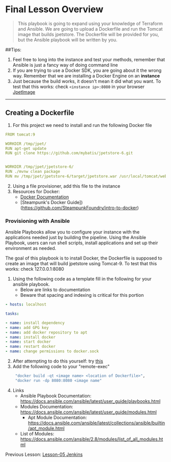 # Final Lesson Overview
>This playbook is going to expand using your knowledge of Terraform and  Ansible.
We are going to upload a Dockerfile and run the Tomcat image that builds jpetstore.
> The Dockerfile will be provided for you, but the Ansible playbook will be written by you.

##Tips:
1. Feel free to long into the instance and test your methods, remember that Ansible is just a fancy way of doing command line
2. If you are trying to use a Docker SDK, you are going about it the wrong way. Remember that we are installing a Docker Engine on an **instance**
3. Just because the build works, it doesn't mean it did what you want. To test that this works: check ```<instance ip>:8080``` in your browser
[JpetImage](!https://github.com/SteampunkFoundry/DevOpsForBeginnersCourse/blob/main/imgs/jpetIMG.PNG)
 ---
## Creating a Dockerfile
1. For this project we need to install and run the following Docker file
```yaml
FROM tomcat:9

WORKDIR /tmp/jpet/
RUN apt-get update
RUN git clone https://github.com/mybatis/jpetstore-6.git


WORKDIR /tmp/jpet/jpetstore-6/
RUN ./mvnw clean package
RUN mv /tmp/jpet/jpetstore-6/target/jpetstore.war /usr/local/tomcat/webapps/ROOT.war

```
2. Using a file provisioner, add this file to the instance
3. Resources for Docker:
    + [Docker Documentation](https://docs.docker.com/)
    + [Steampunk's Docker Guide])(https://github.com/SteampunkFoundry/intro-to-docker)


### Provisioning with Ansible

Ansible Playbooks allow you to configure your instance with the applications needed just by building the pipeline. Using the Ansible Playbook, users can run shell scripts, install applications and set up their environment as needed.

The goal of this playbook is to install Docker, the Dockerfile is supposed to create an image that will build jpetstore using Tomcat-9. To test that this works: check 127.0.0.1:8080
1. Using the following code as a template fill in the following for your ansible playbook.
    + Below are links to documentation
    + Beware that spacing and indexing is critical for this portion

```yaml
- hosts: localhost

tasks:

- name: install dependency
- name: add GPG key
- name: add docker repository to apt
- name: install docker
- name: start docker
- name: restart docker
- name: change permissions to docker.sock

```
2. After attempting to do this yourself: try [this](https://medium.com/@pierangelo1982/install-docker-with-ansible-d078ad7b0a54)
3. Add the following code to your "remote-exec"
    ```terraform
     "docker build -qt <image name> <location of Dockerfile>",
     "docker run -dp 8080:8080 <image name"
     ```
4. Links
    + Ansible Playbook Documentation: https://docs.ansible.com/ansible/latest/user_guide/playbooks.html
    + Modules Documentation: https://docs.ansible.com/ansible/latest/user_guide/modules.html
        + Apt Module Documentation: https://docs.ansible.com/ansible/latest/collections/ansible/builtin/apt_module.html
    + List of Modules: https://docs.ansible.com/ansible/2.8/modules/list_of_all_modules.html


Previous Lesson: [Lesson-05 Jenkins](./Lesson-05.md)